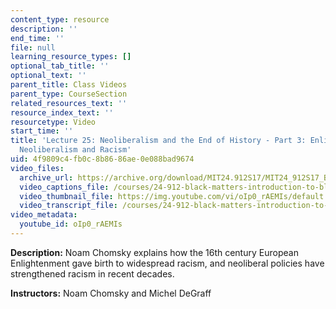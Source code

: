 ```yaml
---
content_type: resource
description: ''
end_time: ''
file: null
learning_resource_types: []
optional_tab_title: ''
optional_text: ''
parent_title: Class Videos
parent_type: CourseSection
related_resources_text: ''
resource_index_text: ''
resourcetype: Video
start_time: ''
title: 'Lecture 25: Neoliberalism and the End of History - Part 3: Enlightenment,
  Neoliberalism and Racism'
uid: 4f9809c4-fb0c-8b86-86ae-0e088bad9674
video_files:
  archive_url: https://archive.org/download/MIT24.912S17/MIT24_912S17_Black_Matters_Chomsky_Part_3_300k.mp4
  video_captions_file: /courses/24-912-black-matters-introduction-to-black-studies-spring-2017/5db959dd95395baba73749464d62f1d3_oIp0_rAEMIs.vtt
  video_thumbnail_file: https://img.youtube.com/vi/oIp0_rAEMIs/default.jpg
  video_transcript_file: /courses/24-912-black-matters-introduction-to-black-studies-spring-2017/bbf3c718f71be06dc52a2b0002a3420c_oIp0_rAEMIs.pdf
video_metadata:
  youtube_id: oIp0_rAEMIs
---
```


**Description:** Noam Chomsky explains how the 16th century European Enlightenment gave birth to widespread racism, and neoliberal policies have strengthened racism in recent decades.

**Instructors:** Noam Chomsky and Michel DeGraff